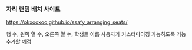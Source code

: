 ### 자리 랜덤 배치 사이트 
https://okxooxoo.github.io/ssafy_arranging_seats/

행 수, 왼쪽 열 수, 오른쪽 열 수, 학생들 이름 사용자가 커스터마이징 가능하도록 기능 추가할 예정

